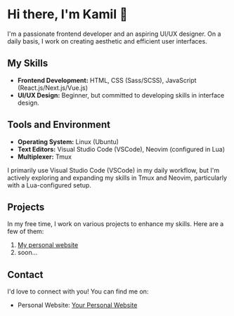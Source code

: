 
# Hi there, I'm Kamil 👋

I'm a passionate frontend developer and an aspiring UI/UX designer. On a daily basis, I work on creating aesthetic and efficient user interfaces.

## My Skills

- **Frontend Development:** HTML, CSS (Sass/SCSS), JavaScript (React.js/Next.js/Vue.js)
- **UI/UX Design:** Beginner, but committed to developing skills in interface design.

## Tools and Environment

- **Operating System:** Linux (Ubuntu)
- **Text Editors:** Visual Studio Code (VSCode), Neovim (configured in Lua)
- **Multiplexer:** Tmux

I primarily use Visual Studio Code (VSCode) in my daily workflow, but I'm actively exploring and expanding my skills in Tmux and Neovim, particularly with a Lua-configured setup.

## Projects

In my free time, I work on various projects to enhance my skills. Here are a few of them:

1. [My personal website](https://kszymczycha.github.io)
2. soon...

## Contact

I'd love to connect with you! You can find me on:

- Personal Website: [Your Personal Website](https://kszymczycha.github.io/)
